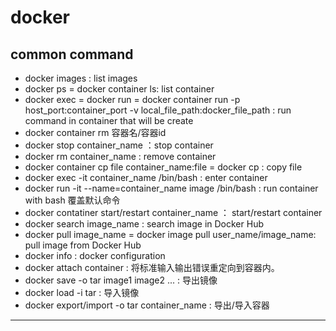 # docker
## common command
- docker images : list images
- docker ps = docker container ls: list container
- docker exec = docker run = docker container run -p host_port:container_port -v local_file_path:docker_file_path : run command in container that will be create
- docker container rm 容器名/容器id
- docker stop container_name ：stop container
- docker rm container_name : remove container
- docker container cp file container_name:file = docker cp : copy file
- docker exec -it container_name /bin/bash : enter container
- docker run -it --name=container_name image /bin/bash : run container with bash 覆盖默认命令
- docker contatiner start/restart container_name ： start/restart container
- docker search image_name : search image in Docker Hub
- docker pull image_name = docker image pull user_name/image_name: pull image from Docker Hub
- docker info : docker configuration
- docker attach container : 将标准输入输出错误重定向到容器内。
- docker save -o tar image1 image2 ... : 导出镜像
- docker load -i tar : 导入镜像
- docker export/import -o tar container_name : 导出/导入容器

---
